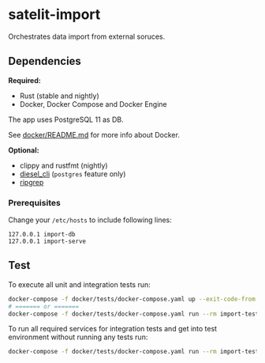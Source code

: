 # satelit-import

Orchestrates data import from external soruces.

## Dependencies

**Required:**

- Rust (stable and nightly)
- Docker, Docker Compose and Docker Engine

The app uses PostgreSQL 11 as DB.

See [docker/README.md](./docker/README.md) for more info about Docker.

**Optional:**

- clippy and rustfmt (nightly)
- [diesel_cli](https://github.com/diesel-rs/diesel/tree/master/diesel_cli)
  (`postgres` feature only)
- [ripgrep](https://github.com/BurntSushi/ripgrep)

### Prerequisites

Change your `/etc/hosts` to include following lines:

```
127.0.0.1 import-db
127.0.0.1 import-serve
```

## Test

To execute all unit and integration tests run:

```bash
docker-compose -f docker/tests/docker-compose.yaml up --exit-code-from import-tests # preferred
# ======= or =======
docker-compose -f docker/tests/docker-compose.yaml run --rm import-tests # won't reuse previous containers
```

To run all required services for integration tests and get into test environment without running any tests run:

```bash
docker-compose -f docker/tests/docker-compose.yaml run --rm import-tests bash # for example, to run tests manually
```

